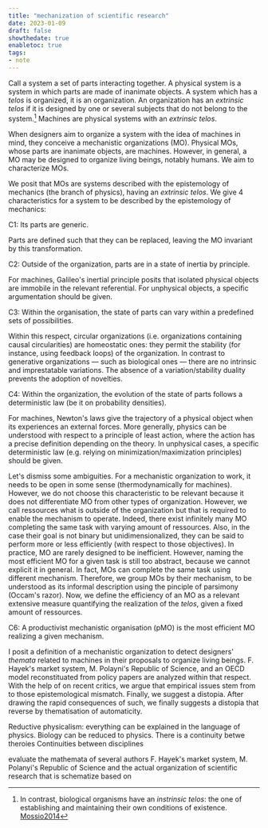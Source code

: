 ```yaml
---
title: "mechanization of scientific research"
date: 2023-01-09
draft: false
showthedate: true
enabletoc: true
tags:
- note
---
```


Call a system a set of parts interacting together. 
A physical system is a system in which parts are made of inanimate objects. 
A system which has a *telos* is organized, it is an organization. 
An organization has an *extrinsic* *telos* if it is designed by one or several subjects that do not belong to the system.[^1] 
Machines are physical systems with an *extrinsic* *telos*. 

When designers aim to organize a system with the idea of machines in mind, they conceive a mechanistic organizations (MO).
Physical MOs, whose parts are inanimate objects, are machines. 
However, in general, a MO may be designed to organize living beings, notably humans. 
We aim to characterize MOs. 

We posit that MOs are systems described with the epistemology of mechanics (the branch of physics), having an *extrinsic* *telos*. 
We give 4 characteristics for a system to be described by the epistemology of mechanics: 

C1: Its parts are generic.

Parts are defined such that they can be replaced, leaving the MO invariant by this transformation.

C2: Outside of the organization, parts are in a state of inertia by principle.  

For machines, Galileo's inertial principle posits that isolated physical objects are immobile in the relevant referential. 
For unphysical objects, a specific argumentation should be given. 

C3: Within the organisation, the state of parts can vary within a predefined sets of possibilities. 

Within this respect, circular organizations (i.e. organizations containing causal circularities) are  homeostatic ones: they permit the stability (for instance, using feedback loops) of the organization. In contrast to generative organizations — such as biological ones — there are no intrinsic and imprestatable variations. The absence of a variation/stability duality prevents the adoption of novelties. 

C4: Within the organization, the evolution of the state of parts follows a deterministic law (be it on probability densities).

For machines, Newton's laws give the trajectory of a physical object when its experiences an external forces. More generally, physics can be understood with respect to a principle of least action, where the action has a precise definition depending on the theory. In unphysical cases, a specific deterministic law (e.g. relying on minimization/maximization principles) should be given. 


Let's dismiss some ambiguities. For a mechanistic organization to work, it needs to be open in some sense (thermodynamically for machines). However, we do not choose this characteristic to be relevant because it does not differentiate MO from other types of organization. However, we call ressources what is outside of the organization but that is required to enable the mechanism to operate. 
Indeed, there exist infinitely many MO completing the same task with varying amount of ressources. Also, in the case their goal is not binary but unidimensionalized, they can be said to perform more or less efficiently (with respect to those objectives). In practice, MO are rarely designed to be inefficient. However, naming the most efficient MO for a given task is still too abstract, because we cannot explicit it in general. In fact, MOs can complete the same task using different mechanism. Therefore, we group MOs by their mechanism, to be understood as its informal description using the pinciple of parsimony (Occam's razor). Now, we define the efficiency of an MO as a relevant extensive measure quantifying the realization of the *telos*, given a fixed amount of ressources. 

C6: A productivist mechanistic organisation (pMO) is the most efficient MO realizing a given mechanism. 




I posit a definition of a mechanistic organization to detect designers' *themata* related to machines in their proposals to organize living beings. 
F. Hayek's market system, M. Polayni's Republic of Science, and an OECD model reconstituated from policy papers are analyzed within that respect. 
With the help of on recent critics, we argue that empirical issues stem from to those epistemological mismatch. 
Finally, we suggest a distopia. 
After drawing the rapid consequences of such, we finally suggests a distopia that reverse by thematisation of automaticity. 


Reductive physicalism: everything can be explained in the language of physics. 
Biology can be reduced to physics. 
There is a continuity betwe theroies Continuities between disciplines

evaluate the mathemata of several authors
F. Hayek's market system, M. Polanyi's Republic of Science and the actual organization of scientific research that is schematize based on 



[^1]: In contrast, biological organisms have an *instrinsic* *telos*: the one of establishing and maintaining their own conditions of existence. [Mossio2014](reference/Mossio2014.md)
